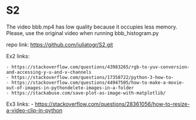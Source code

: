 # S2

The video bbb.mp4 has low quality because it occupies less memory. Please, use the original video when running bbb_histogram.py

repo link: https://github.com/juliatogr/S2.git

Ex2 links:

	- https://stackoverflow.com/questions/43983265/rgb-to-yuv-conversion-and-accessing-y-u-and-v-channels
	- https://stackoverflow.com/questions/17358722/python-3-how-to-
	- https://stackoverflow.com/questions/44947505/how-to-make-a-movie-out-of-images-in-pythondelete-images-in-a-folder
	- https://stackabuse.com/save-plot-as-image-with-matplotlib/

Ex3 links: 
	- https://stackoverflow.com/questions/28361056/how-to-resize-a-video-clip-in-python

